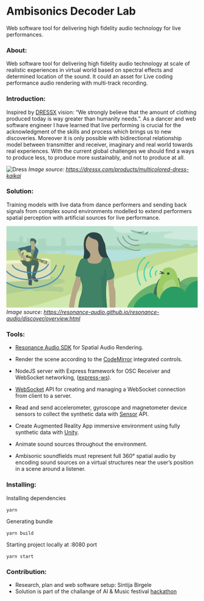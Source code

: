 # Ambisonics Decoder Lab
Web software tool for delivering high fidelity audio technology for live performances.

### About:
Web software tool for delivering high fidelity audio technology at scale of realistic experiences in virtual world based on spectral effects and determined location of the sound. It could an asset for Live coding performance audio rendering with multi-track recording. 

### Introduction:

Inspired by [DRESSX](https://dressx.com/) vision: “We strongly believe that the amount of clothing produced today is way greater than humanity needs.”. As a dancer and web software engineer I have learned that live performing is crucial for the acknowledgment of the skills and process which brings us to new discoveries. Moreover it is only possible with bidirectional relationship model between transmitter and receiver, imaginary and real world towards real experiences. With the current global challenges we should find a ways to produce less, to produce more sustainably, and not to produce at all.

![Dress](https://github.com/sintijab/ambisonics-decoder/blob/feat-setup/1227_1_1080x.png?raw=true)
*Image source: https://dressx.com/products/multicolored-dress-kaikai*

### Solution:
Training models with live data from dance performers and sending back signals from complex sound environments modelled to extend performers spatial perception with artificial sources for live performance.

![Audio tools](https://github.com/sintijab/ambisonics-decoder/blob/feat-setup/preview.png?raw=true)
*Image source: https://resonance-audio.github.io/resonance-audio/discover/overview.html*

### Tools:

- [Resonance Audio SDK](https://resonance-audio.github.io/resonance-audio) for Spatial Audio Rendering.

- Render the scene according to the [CodeMirror](https://codemirror.net/) integrated controls.

- NodeJS server with Express framework for OSC Receiver and WebSocket networking, ([express-ws](https://www.npmjs.com/package/express-ws)).

- [WebSocket](https://developer.mozilla.org/en-US/docs/Web/API/WebSockets_API) API for creating and managing a WebSocket connection from client to a server.

- Read and send accelerometer, gyroscope and magnetometer device sensors to collect the synthetic data with [Sensor](https://developer.mozilla.org/en-US/docs/Web/API/Sensor_APIs) API.

- Create Augmented Reality App immersive environment using fully synthetic data with [Unity](https://unity.com/).

- Animate sound sources throughout the environment.

- Ambisonic soundfields must represent full 360° spatial audio by encoding sound sources on a virtual structures near the user’s position in a scene around a listener.

### Installing:

Installing dependencies
```
yarn
```
Generating bundle
```
yarn build
```
Starting project locally at :8080 port
```
yarn start
```

### Contribution:
- Research, plan and web software setup: Sintija Birgele
- Solution is part of the challange of AI & Music festival [hackathon](https://aimusicfestival.eu/)